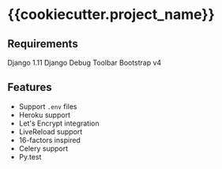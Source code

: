 # {{cookiecutter.project_name}}

## Requirements

Django 1.11
Django Debug Toolbar
Bootstrap v4

## Features

* Support `.env` files
* Heroku support
* Let's Encrypt integration
* LiveReload support
* 16-factors inspired
* Celery support
* Py.test
